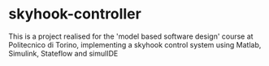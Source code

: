 # skyhook-controller
This is a project realised for the 'model based software design' course at Politecnico di Torino, implementing a skyhook control system using Matlab, Simulink, Stateflow and simulIDE
